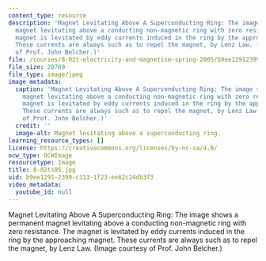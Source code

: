 ```yaml
---
content_type: resource
description: 'Magnet Levitating Above A Superconducting Ring: The image shows a permanent
  magnet levitating above a conducting non-magnetic ring with zero resistance. The
  magnet is levitated by eddy currents induced in the ring by the approaching magnet.
  These currents are always such as to repel the magnet, by Lenz Law. (Image courtesy
  of Prof. John Belcher.)'
file: /courses/8-02t-electricity-and-magnetism-spring-2005/b9ee12912399c3131f23ee62c24db3f3_8-02ts05.jpg
file_size: 28769
file_type: image/jpeg
image_metadata:
  caption: 'Magnet Levitating Above A Superconducting Ring: The image shows a permanent
    magnet levitating above a conducting non-magnetic ring with zero resistance. The
    magnet is levitated by eddy currents induced in the ring by the approaching magnet.
    These currents are always such as to repel the magnet, by Lenz Law. (Image courtesy
    of Prof. John Belcher.)'
  credit: ''
  image-alt: Magnet levitating above a superconducting ring.
learning_resource_types: []
license: https://creativecommons.org/licenses/by-nc-sa/4.0/
ocw_type: OCWImage
resourcetype: Image
title: 8-02ts05.jpg
uid: b9ee1291-2399-c313-1f23-ee62c24db3f3
video_metadata:
  youtube_id: null
---
```

Magnet Levitating Above A Superconducting Ring: The image shows a permanent magnet levitating above a conducting non-magnetic ring with zero resistance. The magnet is levitated by eddy currents induced in the ring by the approaching magnet. These currents are always such as to repel the magnet, by Lenz Law. (Image courtesy of Prof. John Belcher.)